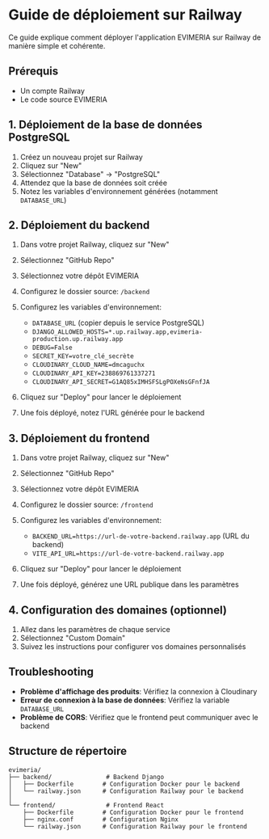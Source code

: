 # Guide de déploiement sur Railway

Ce guide explique comment déployer l'application EVIMERIA sur Railway de manière simple et cohérente.

## Prérequis

- Un compte Railway
- Le code source EVIMERIA

## 1. Déploiement de la base de données PostgreSQL

1. Créez un nouveau projet sur Railway
2. Cliquez sur "New"
3. Sélectionnez "Database" → "PostgreSQL"
4. Attendez que la base de données soit créée
5. Notez les variables d'environnement générées (notamment `DATABASE_URL`)

## 2. Déploiement du backend

1. Dans votre projet Railway, cliquez sur "New"
2. Sélectionnez "GitHub Repo"
3. Sélectionnez votre dépôt EVIMERIA
4. Configurez le dossier source: `/backend`
5. Configurez les variables d'environnement:
   - `DATABASE_URL` (copier depuis le service PostgreSQL)
   - `DJANGO_ALLOWED_HOSTS=*.up.railway.app,evimeria-production.up.railway.app`
   - `DEBUG=False`
   - `SECRET_KEY=votre_clé_secrète`
   - `CLOUDINARY_CLOUD_NAME=dmcaguchx`
   - `CLOUDINARY_API_KEY=238869761337271`
   - `CLOUDINARY_API_SECRET=G1AQ85xIMHSFSLgPOXeNsGFnfJA`

6. Cliquez sur "Deploy" pour lancer le déploiement
7. Une fois déployé, notez l'URL générée pour le backend

## 3. Déploiement du frontend

1. Dans votre projet Railway, cliquez sur "New"
2. Sélectionnez "GitHub Repo"
3. Sélectionnez votre dépôt EVIMERIA
4. Configurez le dossier source: `/frontend`
5. Configurez les variables d'environnement:
   - `BACKEND_URL=https://url-de-votre-backend.railway.app` (URL du backend)
   - `VITE_API_URL=https://url-de-votre-backend.railway.app`

6. Cliquez sur "Deploy" pour lancer le déploiement
7. Une fois déployé, générez une URL publique dans les paramètres

## 4. Configuration des domaines (optionnel)

1. Allez dans les paramètres de chaque service
2. Sélectionnez "Custom Domain"
3. Suivez les instructions pour configurer vos domaines personnalisés

## Troubleshooting

- **Problème d'affichage des produits**: Vérifiez la connexion à Cloudinary
- **Erreur de connexion à la base de données**: Vérifiez la variable `DATABASE_URL`
- **Problème de CORS**: Vérifiez que le frontend peut communiquer avec le backend

## Structure de répertoire

```
evimeria/
├── backend/               # Backend Django
│   ├── Dockerfile        # Configuration Docker pour le backend
│   └── railway.json      # Configuration Railway pour le backend
│
└── frontend/              # Frontend React
    ├── Dockerfile        # Configuration Docker pour le frontend
    ├── nginx.conf        # Configuration Nginx
    └── railway.json      # Configuration Railway pour le frontend
``` 